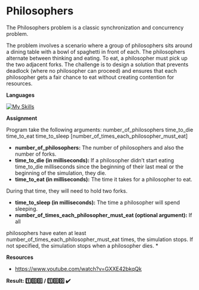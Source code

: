 # Philosophers


The Philosophers problem is a classic synchronization and concurrency problem.

The problem involves a scenario where a group of philosophers sits around a dining table with a bowl of spaghetti in front of each. The philosophers alternate between thinking and eating. To eat, a philosopher must pick up the two adjacent forks. The challenge is to design a solution that prevents deadlock (where no philosopher can proceed) and ensures that each philosopher gets a fair chance to eat without creating contention for resources. 

**Languages**

[![My Skills](https://skillicons.dev/icons?i=c)](https://skillicons.dev)

**Assignment**

Program take the following arguments:
number_of_philosophers time_to_die time_to_eat time_to_sleep [number_of_times_each_philosopher_must_eat]

  - **number_of_philosophers:** The number of philosophers and also the number of forks.
  - **time_to_die (in milliseconds):** If a philosopher didn’t start eating time_to_die milliseconds since the beginning of their last meal or the beginning of the simulation, they die.
  - **time_to_eat (in milliseconds):** The time it takes for a philosopher to eat.

During that time, they will need to hold two forks.
  - **time_to_sleep (in milliseconds):** The time a philosopher will spend sleeping.
  - **number_of_times_each_philosopher_must_eat (optional argument):** If all

philosophers have eaten at least number_of_times_each_philosopher_must_eat times, the simulation stops. If not specified, the simulation stops when a philosopher dies.
*
    
**Resources**

- https://www.youtube.com/watch?v=GXXE42bkqQk
  
**Result: :one::zero::zero: / :one::zero::zero: :heavy_check_mark:**

